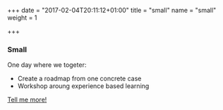 +++
date = "2017-02-04T20:11:12+01:00"
title = "small"
name = "small"
weight = 1

+++

### Small
One day where we togeter:

* Create a roadmap from one concrete case
* Workshop aroung experience based learning

[Tell me more!](mailto:team@lixor.se?subject=Tell%20me%20more!&body=Hi!%20Please%20contact%20me%20so%20we%20can%20have%20coffe%20and%20talk%20about%20agile%20ways%20of%20working.)
